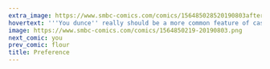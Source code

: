 ```yaml
---
extra_image: https://www.smbc-comics.com/comics/156485028520190803after.png
hovertext: '''You dunce'' really should be a more common feature of casual conversation.'
image: https://www.smbc-comics.com/comics/1564850219-20190803.png
next_comic: you
prev_comic: flour
title: Preference
---
```


